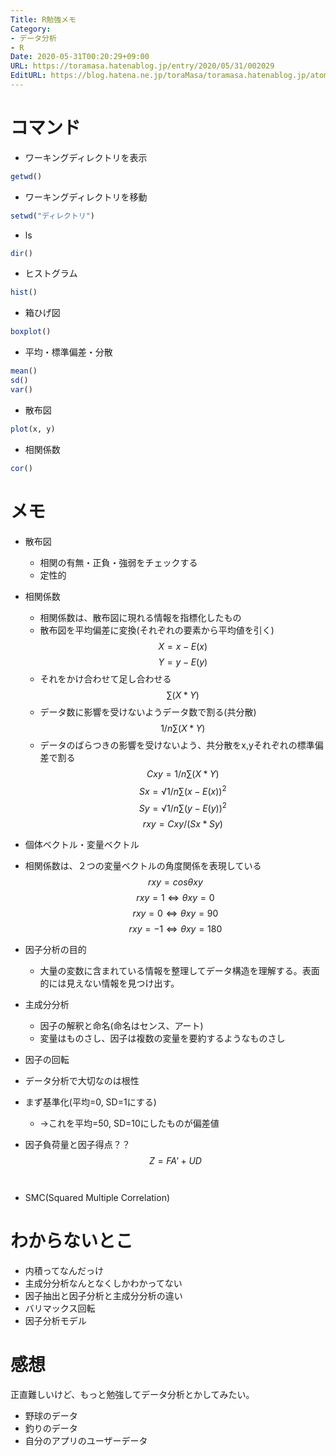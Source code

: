 ```yaml
---
Title: R勉強メモ
Category:
- データ分析
- R
Date: 2020-05-31T00:20:29+09:00
URL: https://toramasa.hatenablog.jp/entry/2020/05/31/002029
EditURL: https://blog.hatena.ne.jp/toraMasa/toramasa.hatenablog.jp/atom/entry/26006613576751981
---
```


<script async src="https://cdnjs.cloudflare.com/ajax/libs/mathjax/2.7.0/MathJax.js?config=TeX-AMS_CHTML"></script>
<script type="text/x-mathjax-config">
 MathJax.Hub.Config({
 tex2jax: {
 inlineMath: [["\\(","\\)"] ],
 displayMath: [ ['$$','$$'], ["\\[","\\]"] ]
 }
 });
</script>


# コマンド
- ワーキングディレクトリを表示

```r
getwd()
```


  - ワーキングディレクトリを移動 

```r
setwd("ディレクトリ")
```


  - ls

```r
dir()
```

 
- ヒストグラム

```r
hist()
```

- 箱ひげ図

```r
boxplot()
```

- 平均・標準偏差・分散

```r
mean()
sd()
var()
```

- 散布図

```r
plot(x, y)
```

- 相関係数

```r
cor()
```


# メモ
- 散布図
  - 相関の有無・正負・強弱をチェックする
  - 定性的
  
- 相関係数
  - 相関係数は、散布図に現れる情報を指標化したもの
  - 散布図を平均偏差に変換(それぞれの要素から平均値を引く)
  $$ X = x - E(x) $$
  $$ Y = y - E(y) $$
  - それをかけ合わせて足し合わせる
  $$ ∑(X * Y) $$
  - データ数に影響を受けないようデータ数で割る(共分散)
  $$ 1 / n∑(X * Y) $$
  - データのばらつきの影響を受けないよう、共分散をx,yそれぞれの標準偏差で割る
  $$ Cxy = 1 / n∑(X * Y) $$
  $$ Sx = √ 1/n∑(x - E(x)) ^ 2$$ 
  $$ Sy = √ 1/n∑(y - E(y)) ^ 2$$
  $$ rxy = Cxy / (Sx * Sy) $$


- 個体ベクトル・変量ベクトル
- 相関係数は、２つの変量ベクトルの角度関係を表現している
$$ rxy = cosθxy $$
$$ rxy = 1 ⇔ θxy = 0 $$
$$ rxy = 0 ⇔ θxy = 90 $$
$$ rxy = -1 ⇔ θxy = 180 $$

- 因子分析の目的
  - 大量の変数に含まれている情報を整理してデータ構造を理解する。表面的には見えない情報を見つけ出す。
- 主成分分析
  - 因子の解釈と命名(命名はセンス、アート)
  - 変量はものさし、因子は複数の変量を要約するようなものさし
- 因子の回転
- データ分析で大切なのは根性

- まず基準化(平均=0, SD=1にする)
  - →これを平均=50, SD=10にしたものが偏差値
- 因子負荷量と因子得点？？
$$ Z = FA' + UD$$　

- SMC(Squared Multiple Correlation)


# わからないとこ
- 内積ってなんだっけ
- 主成分分析なんとなくしかわかってない
- 因子抽出と因子分析と主成分分析の違い
- バリマックス回転
- 因子分析モデル

# 感想
正直難しいけど、もっと勉強してデータ分析とかしてみたい。

- 野球のデータ
- 釣りのデータ
- 自分のアプリのユーザーデータ
